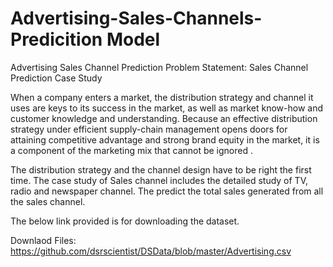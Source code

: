 # Advertising-Sales-Channels-Predicition Model

Advertising Sales Channel Prediction Problem Statement: Sales Channel Prediction Case Study

When a company enters a market, the distribution strategy and channel it uses are keys to its success in the market, as well as market know-how and customer knowledge and understanding. Because an effective distribution strategy under efficient supply-chain management opens doors for attaining competitive advantage and strong brand equity in the market, it is a component of the marketing mix that cannot be ignored .

The distribution strategy and the channel design have to be right the first time. The case study of Sales channel includes the detailed study of TV, radio and newspaper channel. The predict the total sales generated from all the sales channel.

The below link provided is for downloading the dataset.

Downlaod Files: https://github.com/dsrscientist/DSData/blob/master/Advertising.csv
